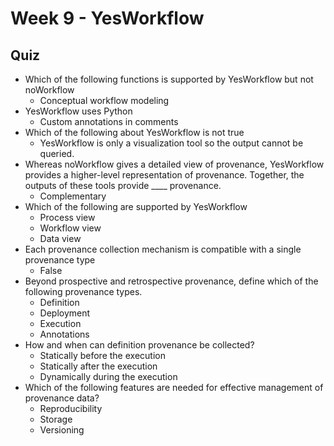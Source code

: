 # Week 9 - YesWorkflow

## Quiz

- Which of the following functions is supported by YesWorkflow but not noWorkflow
    - Conceptual workflow modeling
- YesWorkflow uses Python
    - Custom annotations in comments
- Which of the following about YesWorkflow is not true
    - YesWorkflow is only a visualization tool so the output cannot be queried.
- Whereas noWorkflow gives a detailed view of provenance, YesWorkflow provides a higher-level representation of provenance. Together, the outputs of these tools provide ____ provenance.
    - Complementary
- Which of the following are supported by YesWorkflow
    - Process view
    - Workflow view
    - Data view
- Each provenance collection mechanism is compatible with a single provenance type
    - False
- Beyond prospective and retrospective provenance, define which of the following provenance types.
    - Definition
    - Deployment
    - Execution
    - Annotations
- How and when can definition provenance be collected?
    - Statically before the execution
    - Statically after the execution
    - Dynamically during the execution
- Which of the following features are needed for effective management of provenance data?
    - Reproducibility
    - Storage
    - Versioning